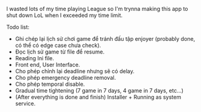 I wasted lots of my time playing League so I'm trynna making this app to shut down LoL when I exceeded my time limit.  
  
Todo list: 
- Ghi chép lại lịch sử chơi game để tránh đấu tập enjoyer (probably done, có thể có edge case chưa check). 
- Đọc lịch sử game từ file để resume.
- Reading Ini file.
- Front end, User Interface.
- Cho phép chỉnh lại deadline nhưng sẽ có delay.
- Cho phép emergency deadline removal.
- Cho phép temporal disable.
- Gradual time tightening (7 game in 7 days, 4 game in 7 days, etc...)
- (After everything is done and finish) Installer + Running as system service.
